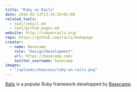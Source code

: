 ```yaml
---
title: "Ruby on Rails"
date: 2016-02-13T13:35:25+01:00
related_tools:
  - tool/jekyll.md
  - tool/github-pages.md
website: http://rubyonrails.org/
repo: https://github.com/rails/homepage
creator:
  - name: Basecamp
    role: "Design/Development"
    url: https://basecamp.com/
    twitter_username: basecamp
images:
  - "/uploads/showcase/ruby-on-rails.png"
---
```


[Rails](http://rubyonrails.org/) is a popular Ruby framework developped by [Basecamp](https://basecamp.com/).
